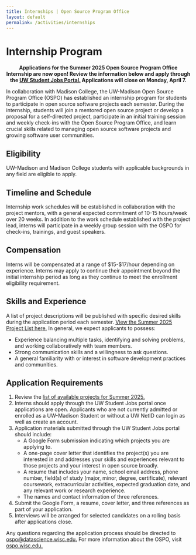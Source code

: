 ```yaml
---
title: Internships | Open Source Program Office
layout: default
permalink: /activities/internships
---
```


<h1 class="page-title uw-mini-bar">Internship Program</h1>

<p style="text-align:center;"><b>Applications for the Summer 2025 Open Source Program Office Internship are now open! Review the information below and apply through the <a href="https://studentjobs.hr.wisc.edu/cw/en-us/job/508814">UW Student Jobs Portal.</a> Applications will close on Monday, April 7.</b>

<p>In collaboration with Madison College, the UW-Madison Open Source Program Office (OSPO) has established an internship program for students to participate in open source software projects each semester. During the internship, students will join a mentored open source project or develop a proposal for a self-directed project, participate in an initial training session and weekly check-ins with the Open Source Program Office, and learn crucial skills related to managing open source software projects and growing software user communities.</p>

<h2>Eligibility</h2>

<p>UW-Madison and Madison College students with applicable backgrounds in any field are eligible to apply.</p>

<h2>Timeline and Schedule</h2>

<p>Internship work schedules will be established in collaboration with the project mentors, with a general expected commitment of 10-15 hours/week over 20 weeks. In addition to the work schedule established with the project lead, interns will participate in a weekly group session with the OSPO for check-ins, trainings, and guest speakers.</p>

<h2>Compensation</h2>

<p>Interns will be compensated at a range of $15-$17/hour depending on experience. Interns may apply to continue their appointment beyond the initial internship period as long as they continue to meet the enrollment eligibility requirement.</p>

<h2>Skills and Experience</h2>

<p>A list of project descriptions will be published with specific desired skills during the application period each semester. <a href="https://drive.google.com/file/d/1c1eKe0udC4SXuLKdNJvgXAaFTxxwZfOh/view?usp=sharing">View the Summer 2025 Project List here.</a> In general, we expect applicants to possess:</p>
<ul>
  <li>Experience balancing multiple tasks, identifying and solving problems, and working collaboratively with team members.</li>
  <li>Strong communication skills and a willingness to ask questions.</li>
  <li>A general familiarity with or interest in software development practices and communities.</li>
</ul>

<h2>Application Requirements</h2>
<ol>
  <li>Review the <a href="https://drive.google.com/file/d/1c1eKe0udC4SXuLKdNJvgXAaFTxxwZfOh/view?usp=sharing">list of available projects for Summer 2025.</a></li>
  <li>Interns should apply through the UW Student Jobs portal once applications are open. Applicants who are not currently admitted or enrolled as a UW-Madison Student or without a UW NetID can login as well as create an account.</li>
  <li>Application materials submitted through the UW Student Jobs portal should include:
    <ul>
      <li>A Google Form submission indicating which projects you are applying to.</li>
      <li>A one-page cover letter that identifies the project(s) you are interested in and addresses your skills and experiences relevant to those projects and your interest in open source broadly.</li>
      <li>A resume that includes your name, school email address, phone number, field(s) of study (major, minor, degree, certificate), relevant coursework, extracurricular activities, expected graduation date, and any relevant work or research experience.</li>
      <li>The names and contact information of three references.</li>
    </ul>
  </li>
  <li>Submit the Google Form, a resume, cover letter, and three references as part of your application.</li>
  <li>Interviews will be arranged for selected candidates on a rolling basis after applications close.</li>
</ol>
<p>Any questions regarding the application process should be directed to <a href="mailto:ospo@datascience.wisc.edu" target="_blank">ospo@datascience.wisc.edu.</a> For more information about the OSPO, visit <a href="https://ospo.wisc.edu">ospo.wisc.edu.</a></p>
